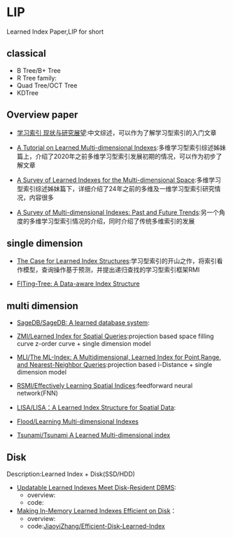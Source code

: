 # LIP
Learned Index Paper,LIP for short
## classical
- B Tree/B+ Tree
- R Tree family:
- Quad Tree/OCT Tree
- KDTree
## Overview paper
- [学习索引 现状与研究展望](./学习索引%20现状与研究展望.pdf):中文综述，可以作为了解学习型索引的入门文章

- [A Tutorial on Learned Multi-dimensional Indexes](./overview/A%20Tutorial%20on%20Learned%20Multi-dimensional%20Indexes.pdf):多维学习型索引综述姊妹篇上，介绍了2020年之前多维学习型索引发展初期的情况，可以作为初步了解文章

- [A Survey of Learned Indexes for the Multi-dimensional Space](./overview/A%20Survey%20of%20Learned%20Indexes%20for%20the%20Multi-dimensional%20Space.pdf):多维学习型索引综述姊妹篇下，详细介绍了24年之前的多维及一维学习型索引研究情况，内容很多

- [A Survey of Multi-dimensional Indexes: Past and Future Trends](./overview/A_Survey_of_Multi-Dimensional_Indexes_Past_and_Future_Trends.pdf):另一个角度的多维学习型索引情况的介绍，同时介绍了传统多维索引的发展

## single dimension
- [The Case for Learned Index Structures](./single%20dimension/The%20Case%20for%20Learned%20Index%20Structures.pdf):学习型索引的开山之作，将索引看作模型，查询操作基于预测，并提出递归查找的学习型索引框架RMI

- [FITing-Tree: A Data-aware Index Structure](./single%20dimension/FITing%20Tree.pdf)
## multi dimension
- [SageDB/SageDB: A learned database system](./multi%20dimension/CIDR2019_SageDB.pdf):

- [ZMI/Learned Index for Spatial Queries](./multi%20dimension/ZM%20index.pdf):projection based space filling curve z-order curve + single dimension model

- [MLI/The ML-Index: A Multidimensional, Learned Index for Point,Range, and Nearest-Neighbor Queries](./multi%20dimension/ML-index.pdf):projection based i-Distance + single dimension model

- [RSMI/Effectively Learning Spatial Indices](./multi%20dimension/RSMI.pdf):feedforward neural network(FNN)

- [LISA/LISA：A Learned Index Structure for Spatial Data](./multi%20dimension/LISA：A%20Learned%20Index%20Structure%20for%20Spatial%20Data.pdf):

- [Flood/Learning Multi-dimensional Indexes](./multi%20dimension/Flood.pdf)

- [Tsunami/Tsunami A Learned Multi-dimensional index](./multi%20dimension/Tsunami%20A%20Learned%20Multi-dimensional%20index.pdf)
## Disk
Description:Learned Index + Disk(SSD/HDD)

- [Updatable Learned Indexes Meet Disk-Resident DBMS](./Disk/Updatable%20Learned%20Indexes%20Meet%20Disk-Resident%20DBMS.pdf):
    - overview:
    - code:
- [Making In-Memory Learned Indexes Efficient on Disk](./Disk/Making%20In-Memory%20Learned%20Indexes%20Efficient%20on%20Disk.pdf)：
    - overview:
    - code:[JiaoyiZhang/Efficient-Disk-Learned-Index](https://github.com/JiaoyiZhang/Efficient-Disk-Learned-Index)

